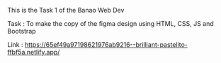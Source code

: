 This is the Task 1 of the Banao Web Dev 


Task : To make the copy of the figma design using HTML, CSS, JS and Bootstrap


Link : https://65ef49a97198621976ab9216--brilliant-pastelito-ffbf5a.netlify.app/
